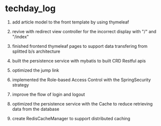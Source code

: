 # techday_log

1. add article model to the front template by using thymeleaf
2. revive with redirect view controller for the incorrect display with "/" and "/index"

3. finished frontend thymeleaf pages to support data transfering from splitted b/s architecture
4. built the persistence service with mybatis to built CRD Restful apis

5. optimized the jump link

6. implemented the Role-based Access Control with the SpringSecurity strategy
7. improve the flow of login and logout
8. optimized the persistence service with the Cache to reduce retrieving data from the database

9. create RedisCacheManager to support distributed caching
